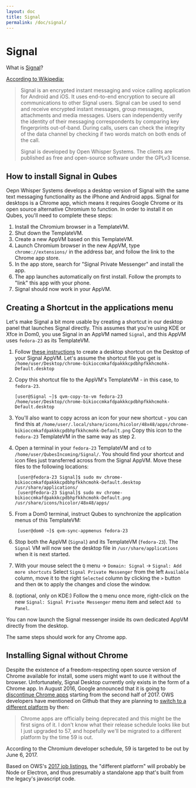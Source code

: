 ```yaml
---
layout: doc
title: Signal
permalink: /doc/signal/
---
```


Signal
======

What is [Signal]?

[According to Wikipedia:][signal-wikipedia]

> Signal is an encrypted instant messaging and voice calling application
> for Android and iOS. It uses end-to-end encryption to secure all
> communications to other Signal users. Signal can be used to send and receive
> encrypted instant messages, group messages, attachments and media messages.
> Users can independently verify the identity of their messaging correspondents
> by comparing key fingerprints out-of-band. During calls, users can check the
> integrity of the data channel by checking if two words match on both ends of
> the call.
> 
> Signal is developed by Open Whisper Systems. The clients are published as free
> and open-source software under the GPLv3 license.

How to install Signal in Qubes
------------------------------

Oepn Whisper Systems develops a desktop version of Signal with the same text messaging functionality as the iPhone and Android apps. Signal for desktops is a Chrome app, which means it requires Google Chrome or its open source alternative Chromium to function. In order to install it on Qubes, you'll need to complete these steps:

1. Install the Chromium browser in a TemplateVM.
2. Shut down the TemplateVM.
3. Create a new AppVM based on this TemplateVM.
4. Launch Chromium browser in the new AppVM, type `chrome://extensions/` in the
   address bar, and follow the link to the Chrome app store.
4. In the app store, search for "Signal Private Messenger" and install the app.
5. The app launches automatically on first install. Follow the prompts to "link"
   this app with your phone.
6. Signal should now work in your AppVM.

Creating a Shortcut in the applications menu
--------------------------------------------

Let's make Signal a bit more usable by creating a shortcut in our desktop
panel that launches Signal directly. 
This assumes that you're using KDE or Xfce in Dom0,
you use Signal in an AppVM named `Signal`, and this AppVM uses `fedora-23` as its TemplateVM.

1. Follow [these instructions][shortcut] to create a desktop shortcut on the Desktop of your Signal AppVM.
   Let's assume the shortcut file you get is `/home/user/Desktop/chrome-bikioccmkafdpakkkcpdbhpfkkhcmohk-Default.desktop`
2. Copy this shortcut file to the AppVM's TemplateVM - in this case, to `fedora-23`.

       [user@Signal ~]$ qvm-copy-to-vm fedora-23 /home/user/Desktop/chrome-bikioccmkafdpakkkcpdbhpfkkhcmohk-Default.desktop

3. You'll also want to copy across an icon for your new shortcut - you can find this at
   `/home/user/.local/share/icons/hicolor/48x48/apps/chrome-bikioccmkafdpakkkcpdbhpfkkhcmohk-Default.png`
   Copy this icon to the `fedora-23` TemplateVM in the same way as step 2.
4. Open a terminal in your `fedora-23` TemplateVM and `cd` to `/home/user/QubesIncoming/Signal/`.
   You should find your shortcut and icon files just transferred across from the Signal AppVM.
   Move these files to the following locations:
   
        [user@fedora-23 Signal]$ sudo mv chrome-bikioccmkafdpakkkcpdbhpfkkhcmohk-Default.desktop /usr/share/applications/
        [user@fedora-23 Signal]$ sudo mv chrome-bikioccmkafdpakkkcpdbhpfkkhcmohk-Default.png /usr/share/icons/hicolor/48x48/apps/

5. From a Dom0 terminal, instruct Qubes to synchronize the application menus of this TemplateVM:

        [user@dom0 ~]$ qvm-sync-appmenus fedora-23
        
6. Stop both the AppVM (`Signal`) and its TemplateVM (`fedora-23`).
   The `Signal` VM will now see the desktop file in `/usr/share/applications` when it is next started.

7. With your mouse select the `Q` menu -> `Domain: Signal` -> `Signal: Add more shortcuts`
   Select `Signal Private Messenger` from the left `Available` column, move it to the right `Selected` column by clicking the `>` button and then `OK` to apply the changes and close the window.
8. (optional, only on KDE:) Follow the `Q` menu once more, right-click on the new `Signal: Signal Private Messenger` menu item and select `Add to Panel`.

You can now launch the Signal messenger inside its own dedicated AppVM directly from the desktop.

The same steps should work for any Chrome app.

Installing Signal without Chrome
---------------------------------------------------------
Despite the existence of a freedom-respecting open source version of Chrome available for install, some users might want to use it without the browser. Unfortunately, Signal Desktop currently only exists in the form of a Chrome app. In August 2016, Google announced that it is going to [discontinue Chrome apps][discontinuing Chrome apps] starting from the second half of 2017. OWS developers have mentioned on Github that they are planning to [switch to a different platform][Signal moving away from chrome] by then:

> Chrome apps are officially being deprecated and this might be the first signs of it. I don't know what their release schedule looks like but I just upgraded to 57, and hopefully we'll be migrated to a different platform by the time 59 is out.

According to the Chromium developer schedule, 59 is targeted to be out by June 6, 2017.

Based on OWS's [2017 job listings][job listings], the "different platform" will probably be Node or Electron, and thus presumably a standalone app that's built from the legacy's javascript code.


[Signal]: https://whispersystems.org/
[signal-wikipedia]: https://en.wikipedia.org/wiki/Signal_(software)
[shortcut]: http://support.whispersystems.org/hc/en-us/articles/216839277-Where-is-Signal-Desktop-on-my-computer-
[shortcut-desktop]: /doc/managing-appvm-shortcuts/#tocAnchor-1-1-1
[message]: https://groups.google.com/d/msg/qubes-users/rMMgeR-KLbU/XXOFri26BAAJ
[mailing list]: /mailing-lists/
[job listings]: https://web-beta.archive.org/web/20170126221917/https://whispersystems.org/workworkwork
[discontinuing Chrome apps]: https://blog.chromium.org/2016/08/from-chrome-apps-to-web.html
[Signal moving away from chrome]: https://github.com/WhisperSystems/Signal-Desktop/issues/1100#issuecomment-289234685
